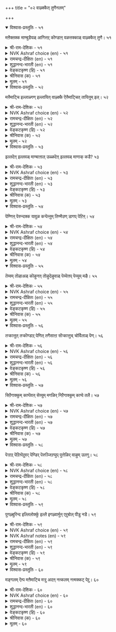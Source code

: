 +++
title = "०२ वाऴ्क्कैत् तुणैनलम्"

+++


<details open><summary>विश्वास-प्रस्तुतिः - ५१</summary>

मऩैक्तक्क माण्बुडैयळ् आगित्तऱ् कॊण्डाऩ्
वळत्तक्काळ् वाऴ्क्कैत् तुणै। ५१
</details>

<details><summary>श्री-राम-देशिकः - ५१</summary>

दयादिगुणसम्पन्ना भर्तुरायानुसारत्ः ।  
करोति जीवनं याऽत्र सैव भार्येति कथ्यते ॥ ५१॥
</details>

<details><summary>NVK Ashraf choice (en) - ५१</summary>

००५१
An ideal wife is a virtuous life partner
Living within her husband's means.
(N.V.K. Ashraf), (P.S. Sundaram)
</details>

<details><summary>रामचन्द्र-दीक्षितः (en) - ५१</summary>

51\. maṉait takka māṇpu uṭaiyaḷ āki, taṟ koṇṭāṉ  
vaḷattakkāḷ vāḻkkaittuṇai.

51\. She is the true partner in life who possesses all the wifely virtues and spends according to the income of her husband.  
</details>

<details><summary>शुद्धानन्द-भारती (en) - ५१</summary>

1\. மனைத்தக்க மாண்புடையள் ஆகித்தற் கொண்டான்  
வளத்தக்காள் வாழ்க்கைத் துணை  
A good housewife befits the house,  
Spending with thrift the mate's resource.         51  
</details>

<details><summary>वेङ्कटकृष्ण (हि) - ५१</summary>

51
गृहिणी-गुण-गण प्राप्त कर, पुरुष-आय अनुसार ।  
जो गृह-व्यय करती वही, सहधर्मिणी सुचार ॥
</details>

<details><summary>श्रीनिवास (क) - ५१</summary>

51. मनॆगॆ तक्क मडदियागि, पतिय वरमानद मितियरितु संसारवन्नु तूगिसिकॊण्डु होगुववळे बाळिनाधारवागुवळु.

</details>

<details><summary>मूलम् - ५१</summary>

मऩैक्तक्क माण्बुडैयळ् आगित्तऱ् कॊण्डाऩ्
वळत्तक्काळ् वाऴ्क्कैत् तुणै। ५१
</details>

<details open><summary>विश्वास-प्रस्तुतिः - ५२</summary>

मऩैमाट्चि इल्लाळ्गण् इल्लायिऩ् वाऴ्क्कै
ऎऩैमाट्चित् तायिऩुम् इल्। ५२
</details>

<details><summary>श्री-राम-देशिकः - ५२</summary>

गृहिणी यस्य गार्हस्थ्यगुणादिरहिता भवेत् ।  
निष्फलं जीवनं तस्य सत्स्वेव विभवादिषु ॥ ५२॥
</details>

<details><summary>NVK Ashraf choice (en) - ५२</summary>

००५२
If the wife lacks household excellence,
All other excellence in life comes to nil.
(G.U. Pope), (N.V.K. Ashraf)
</details>

<details><summary>रामचन्द्र-दीक्षितः (en) - ५२</summary>

52\. maṉai māṭci illāḷkaṇ il āyiṉ, vāḻkkai  
eṉaimāṭcittu āyiṉum, il.

52\. Home life shorn of its grace will be barren however pompous it may be.  
</details>

<details><summary>शुद्धानन्द-भारती (en) - ५२</summary>

2\. மனைமாட்சி இல்லாள்கண் இல்லாயின் வாழ்க்கை  
எனைமாட்சித் தாயினும் இல்  
Bright is home when wife is chaste.  
If not all greatness is but waste.         52  
</details>

<details><summary>वेङ्कटकृष्ण (हि) - ५२</summary>

52
गुण-गण गृहणी में न हो, गृह्य-कर्म के अर्थ ।  
सुसंपन्न तो क्यों न हो, गृह-जीवन है व्यर्थ ॥
</details>

<details><summary>श्रीनिवास (क) - ५२</summary>

52. मनॆवार्तॆगॆ तक्क सद्गुणगळु मनॆयॊडतियल्लि इल्लवादरॆ बेरॆ ऎष्टु सिरिसम्पदगळिद्दरू निरर्थकवॆनिसुत्तदॆ.

</details>

<details><summary>मूलम् - ५२</summary>

मऩैमाट्चि इल्लाळ्गण् इल्लायिऩ् वाऴ्क्कै
ऎऩैमाट्चित् तायिऩुम् इल्। ५२
</details>

<details open><summary>विश्वास-प्रस्तुतिः - ५३</summary>

इल्लदॆऩ् इल्लवळ् माण्बाऩाल् उळ्ळदॆऩ्
इल्लवळ् माणाक् कडै? ५३
</details>

<details><summary>श्री-राम-देशिकः - ५३</summary>

पत्नी चेद् गुणसम्पन्ना समृद्धं तस्य जीवनम् ।  
वैपरीत्ये समायाते शून्यमेव हि जीवनम् ॥ ५३॥
</details>

<details><summary>NVK Ashraf choice (en) - ५३</summary>

००५३
With a good wife, what is lacking?
And when she is lacking, what is good?
(P.S. Sundaram)
</details>

<details><summary>रामचन्द्र-दीक्षितः (en) - ५३</summary>

53\. illatu eṉ, illavaḷ māṇpuāṉāl? uḷḷatu eṉ,  
illavaḷ māṇākkaṭai?.

53\. If the wife abounds in virtues is there anything lacking in home? Lacking which, it lacks everything.  
</details>

<details><summary>शुद्धानन्द-भारती (en) - ५३</summary>

3\. இல்லதென் இல்லவள் மாண்பானால்; உள்ளதென்  
இல்லவள் மாணாக் கடை  
What is rare when wife is good.  
What can be there when she is bad?         53  
</details>

<details><summary>वेङ्कटकृष्ण (हि) - ५३</summary>

53
गृहिणी रही सुधर्मिणी, तो क्या रहा अभाव ।  
गृहिणी नहीं सुधर्मिणी, किसका नहीं अभाव ॥
</details>

<details><summary>श्रीनिवास (क) - ५३</summary>

53. मनॆयॊडति सद्गुणवन्तॆयादरॆ बाळिनल्लि इल्लवादुदादरू एनु? अवळल्लि सद्गुणगळिल्लवादरॆ बाळिनल्लि इरुवुदादरू एनु?

</details>

<details><summary>मूलम् - ५३</summary>

इल्लदॆऩ् इल्लवळ् माण्बाऩाल् उळ्ळदॆऩ्
इल्लवळ् माणाक् कडै? ५३
</details>

<details open><summary>विश्वास-प्रस्तुतिः - ५४</summary>

पॆण्णिऩ् पॆरुन्दक्क यावुळ कऱ्पॆऩ्ऩुम्
तिण्मैउण् डागप् पॆऱिऩ्। ५४
</details>

<details><summary>श्री-राम-देशिकः - ५४</summary>

पातिव्रत्येन सम्पन्ना गृहिणी यदि सङ्गता ।  
तस्मादज्युत्तं भाग्यं गृहस्थास्य न लभ्यते ॥ ५४॥
</details>

<details><summary>NVK Ashraf choice (en) - ५४</summary>

००५४
What more grandeur does a woman need
Than possessing the strength of chastity?
(N.V.K. Ashraf)
</details>

<details><summary>रामचन्द्र-दीक्षितः (en) - ५४</summary>

54\. peṇṇiṉ peruntakka yā uḷa-kaṟpu eṉṉum  
tiṇmai uṇṭākappeṟiṉ?.

54\. Is there anything greater than a woman if only she is the citadel of chastity?  
</details>

<details><summary>शुद्धानन्द-भारती (en) - ५४</summary>

4\. பெண்ணின் பெருந்தக்க யாவுள கற்பென்னும்  
திண்மையுண் டாகப் பெறின்  
What greater fortune is for men  
Than a constant chaste woman?         54  
</details>

<details><summary>वेङ्कटकृष्ण (हि) - ५४</summary>

54
स्त्री से बढ़ कर श्रेष्ठ ही, क्या है पाने योग्य ।  
यदि हो पातिव्रत्य की, दृढ़ता उसमें योग्य ॥
</details>

<details><summary>श्रीनिवास (क) - ५४</summary>

54. हण्णिनल्लि पातिव्रत्य (चारित्र्य) वॆम्ब स्थिरगुणवु नॆलॆयागिद्दल्लि, हॆण्णिगिन्त हिरिदाद वस्तु मत्तावुदिदॆ ?

</details>

<details><summary>मूलम् - ५४</summary>

पॆण्णिऩ् पॆरुन्दक्क यावुळ कऱ्पॆऩ्ऩुम्
तिण्मैउण् डागप् पॆऱिऩ्। ५४
</details>

<details open><summary>विश्वास-प्रस्तुतिः - ५५</summary>

तॆय्वम् तॊऴाअळ् कॊऴुनऩ् तॊऴुदॆऴुवाळ्
पॆय्यॆऩप् पॆय्युम् मऴै। ५५
</details>

<details><summary>श्री-राम-देशिकः - ५५</summary>

पतिमेव हरिं मत्वा प्रातर्या भजतेऽन्वहम् ।  
त्वं वर्षेन्ति तंयाऽऽशप्तो देवोऽपि किल वर्षति ॥ ५५॥
</details>

<details><summary>NVK Ashraf choice (en) - ५५</summary>

००५५
Even rains fall at the command of the wife
Who upon rising worships not God, but her husband.
(Satguru Subramuniyaswami)
</details>

<details><summary>रामचन्द्र-दीक्षितः (en) - ५५</summary>

55\. teyvam toḻāaḷ, koḻunaṉ-toḻutu eḻuvāḷ,  
‘pey’ eṉa, peyyum maḻai.

55\. Waking up she worships no other god than her husband. Verily at her very bidding it rains.  
</details>

<details><summary>शुद्धानन्द-भारती (en) - ५५</summary>

5\. தெய்வந் தொழாஅள் கொழுநன் தொழுதெழுவாள்  
பெய்யெனப் பெய்யும் மழை  
Her spouse before God who adores,  
Is like rain that at request pours.         55  
</details>

<details><summary>वेङ्कटकृष्ण (हि) - ५५</summary>

55
पूजे सती न देव को, पूज जगे निज कंत ।  
उसके कहने पर ‘बरस’, बरसे मेघ तुरंत ॥
</details>

<details><summary>श्रीनिवास (क) - ५५</summary>

55. बेरॆ दैवगळिगॆरगदॆ तन्न पतिगॆरगि एळुववळु, हुय्यॆन्दरॆ मळॆ हुय्युवुदु.

</details>

<details><summary>मूलम् - ५५</summary>

तॆय्वम् तॊऴाअळ् कॊऴुनऩ् तॊऴुदॆऴुवाळ्
पॆय्यॆऩप् पॆय्युम् मऴै। ५५
</details>

<details open><summary>विश्वास-प्रस्तुतिः - ५६</summary>

तऱ्कात्तुत् तऱ्कॊण्डाऱ् पेणित् तगैसाऩ्ऱ
सॊऱ्कात्तुच् चोर्विलाळ् पॆण्। ५६
</details>

<details><summary>श्री-राम-देशिकः - ५६</summary>

पातिव्रत्येन् भर्तारमात्मानं कीर्तिमेव च ।  
या पालयति धर्मेण सैव नारीति कथ्यते ॥ ५६॥
</details>

<details><summary>NVK Ashraf choice (en) - ५६</summary>

००५६
A tireless woman guards herself,
Cares for her spouse and upholds family name.
(N.V.K. Ashraf)
</details>

<details><summary>रामचन्द्र-दीक्षितः (en) - ५६</summary>

56\. taṟkāttu, taṟ koṇṭāṟ pēṇi, takai cāṉṟa  
coṟkāttu, cōrvu ilāḷ-peṇ.

56\. She is the woman who shields herself, serves her wedded lord, maintains her glory and never ceases from her toil.  
</details>

<details><summary>शुद्धानन्द-भारती (en) - ५६</summary>

6\. தற்காத்துத் தற்கொண்டாற் பேணித் தசைசான்ற  
சொற்காத்துச் சோர்விலாள் பெண்  
The good wife guards herself from blame,  
She tends her spouse and brings him fame.         56  
</details>

<details><summary>वेङ्कटकृष्ण (हि) - ५६</summary>

56
रक्षा करे सतीत्व की, पोषण करती कांत ।  
गृह का यश भी जो रखे, स्त्री है वह अश्रांत ॥
</details>

<details><summary>श्रीनिवास (क) - ५६</summary>

56. तन्न शील चारित्र्यगळन्नु कादुकॊण्डु, कै हिडिद गण्डनन्नु उप चरिसि, तन्न कुटुम्बद कीर्तियन्नु कादु, धर्ममार्गदल्लि दृढवागि नडॆयुववळॆ हॆण्णु.

</details>

<details><summary>मूलम् - ५६</summary>

तऱ्कात्तुत् तऱ्कॊण्डाऱ् पेणित् तगैसाऩ्ऱ
सॊऱ्कात्तुच् चोर्विलाळ् पॆण्। ५६
</details>

<details open><summary>विश्वास-प्रस्तुतिः - ५७</summary>

सिऱैगाक्कुम् काप्पॆवऩ् सॆय्युम् मगळिर्
निऱैगाक्कुम् काप्पे तलै। ५७
</details>

<details><summary>श्री-राम-देशिकः - ५७</summary>

दण्डनाघैस्तु नारीणां रक्षणे किं प्रयोजनम् ।  
पातिव्रत्यात् स्वतः स्त्रीणामात्मरक्षणमुत्तमम् ॥ ५७॥
</details>

<details><summary>NVK Ashraf choice (en) - ५७</summary>

००५७
What use is physical restraint to a woman
When her moral restraint is the best?
(K. Kannan)
</details>

<details><summary>रामचन्द्र-दीक्षितः (en) - ५७</summary>

57\. ciṟai kākkum kāppu evaṉ ceyyum? makaḷir  
niṟai kākkum kāppē talai.

57\. Of what use is one’s watch and ward? Her chastity is her only shield.  
</details>

<details><summary>शुद्धानन्द-भारती (en) - ५७</summary>

7\. சிறைகாக்குங் காப்புஎவன் செய்யும் மகளிர்  
நிறைகாக்குங் காப்பே தலை  
Of what avail are watch and ward?  
Their purity is women's guard.         57  
</details>

<details><summary>वेङ्कटकृष्ण (हि) - ५७</summary>

57
परकोटा पहरा दिया, इनसे क्या हो रक्ष ।  
स्त्री हित पातिव्रत्य ही, होगा उत्तम रक्ष ॥
</details>

<details><summary>श्रीनिवास (क) - ५७</summary>

57. (हॆङ्गसरन्नु) कावलिट्टु कापाडिदरेनु प्रयोजन ? तम्म शील रक्षणॆय बग्गॆ अवरिगिरुव मनो नॆश्चयवे ऎल्लक्किन्त मुगिलाद कावलु.

</details>

<details><summary>मूलम् - ५७</summary>

सिऱैगाक्कुम् काप्पॆवऩ् सॆय्युम् मगळिर्
निऱैगाक्कुम् काप्पे तलै। ५७
</details>

<details open><summary>विश्वास-प्रस्तुतिः - ५८</summary>

पॆऱ्ऱाऱ् पॆऱिऩ्पॆऱुवर् पॆण्डिर् पॆरुञ्जिऱप्पुप्
पुत्तेळिर् वाऴुम् उलगु। ५८
</details>

<details><summary>श्री-राम-देशिकः - ५८</summary>

पातिव्रत्येनसहितां पतिशुश्रूषणे रताम् ।  
गृहस्था गृहिणीं प्राप्य स्वर्गलोकं भजन्ति हे ॥ ५८॥
</details>

<details><summary>NVK Ashraf choice (en) - ५८</summary>

००५८
The woman who gains her husband's love
Gains great glory in the heaven. *
(P.S. Sundaram), (S.M. Diaz)
</details>

<details><summary>रामचन्द्र-दीक्षितः (en) - ५८</summary>

58\. peṟṟāṟ peṟiṉ peṟuvar, peṇṭir, peruñ ciṟappup  
puttēḷir vāḻum ulaku.

58\. A dutiful wife inherits heaven with all its glory.  
</details>

<details><summary>शुद्धानन्द-भारती (en) - ५८</summary>

8\. பெற்றாற் பெறின்பெறுவர் பெண்டிர் பெருஞ்சிறப்புப்  
புத்தேளிர் வாழும் உலகு  
Women who win their husbands' heart  
Shall flourish where the gods resort.         58  
</details>

<details><summary>वेङ्कटकृष्ण (हि) - ५८</summary>

58
यदि पाती है नारियाँ, पति पूजा कर शान ।  
तो उनका सुरधाम में, होता है बहुमान ॥
</details>

<details><summary>श्रीनिवास (क) - ५८</summary>

58. पडॆद पतियन्नु मॆच्चिकॊण्डु अवनॊन्दिगॆ बाळिदरॆ, हॆङ्गसरु बहळ वैभववुळ्ळ देवलोकद सुखवन्नु पडॆयुत्तारॆ.

</details>

<details><summary>मूलम् - ५८</summary>

पॆऱ्ऱाऱ् पॆऱिऩ्पॆऱुवर् पॆण्डिर् पॆरुञ्जिऱप्पुप्
पुत्तेळिर् वाऴुम् उलगु। ५८
</details>

<details open><summary>विश्वास-प्रस्तुतिः - ५९</summary>

पुगऴ्बुरिन्द इल्लिलोर्क्कु इल्लै इगऴ्वार्मुऩ्
एऱुबोल् पीडु नडै। ५९
</details>

<details><summary>श्री-राम-देशिकः - ५९</summary>

पातिव्रत्ययशोहीनां भार्यां यो लभते नरः ।  
सगार्वे सिंहवत् सोऽयं शत्रुमध्ये न गच्छति ॥ ५९॥
</details>

<details><summary>NVK Ashraf choice (en) - ५९</summary>

००५९
He whose wife is not praiseworthy
Cannot walk with leonine gait before his critics.
(K. Krishnaswamy & Vijaya Ramkumar), (N.V.K. Ashraf)
</details>

<details><summary>NVK Ashraf notes (en) - ५९</summary>

५९. An alternate translation: "Where there is no reputation at home, there is no chance for proud leonine gaits outside" - (N.V.K. Ashraf). (J. Narayanaswamy) provides us an interesting translation: "The mind is without fear and the head is held high" when you are joined by a praiseworthy partner life. 
</details>

<details><summary>रामचन्द्र-दीक्षितः (en) - ५९</summary>

59\. pukaḻ purinta il ilōrkku illai-ikaḻvārmuṉ  
ēṟupōl pīṭu naṭai.

59\. A cuckold knows not the lovely gait of a lion before his detractors.  
</details>

<details><summary>शुद्धानन्द-भारती (en) - ५९</summary>

9\. புகழ்புரிந்த இல்லிலோர்க்கு இல்லை இகழ்வவார்முன்  
ஏறுபோல் பீடு நடை  
A cuckold has not the lion-like gait  
Before his detractors aright.         59  
</details>

<details><summary>वेङ्कटकृष्ण (हि) - ५९</summary>

59
जिसकी पत्नी को नहीं, घर के यश का मान ।  
नहिं निन्दक के सामने, गति शार्दूल समान ॥
</details>

<details><summary>श्रीनिवास (क) - ५९</summary>

59. कीर्तियन्नु कायुव हॆण्डति इल्लदवरु, तम्मन्नु निन्दिसुववर ऎदुरिनल्लि गण्डॆदॆयिन्द तलॆयॆत्ति, निर्भीतरागि नडॆयलाररु.

</details>

<details><summary>मूलम् - ५९</summary>

पुगऴ्बुरिन्द इल्लिलोर्क्कु इल्लै इगऴ्वार्मुऩ्
एऱुबोल् पीडु नडै। ५९
</details>

<details open><summary>विश्वास-प्रस्तुतिः - ६०</summary>

मङ्गलम् ऎऩ्प मऩैमाट्चि मऱ्ऱु अदऩ्
नऩ्कलम् नऩ्मक्कट् पेऱु। ६०
</details>

<details><summary>श्री-राम-देशिकः - ६०</summary>

सञ्चरित्रवती भार्या माङ्गल्यं जीवितस्य सा ।  
सत्पुत्राणामवाप्तितस्तु ततो भूषणवद्भवेत् ॥ ६०॥
</details>

<details><summary>NVK Ashraf choice (en) - ६०</summary>

००६०
A good wife is called boon to a house;
Besides that, good children its jewels. *
(P.S. Sundaram)
</details>

<details><summary>रामचन्द्र-दीक्षितः (en) - ६०</summary>

60\. 'maṅkalam' eṉpa, maṉaimāṭci; maṟṟu ataṉ  
naṉkalam naṉ makkaṭ pēṟu.

60\. The grace of a home is her virtue. Her blessed children are its adornment.
</details>

<details><summary>शुद्धानन्द-भारती (en) - ६०</summary>

10\. மங்கலம் என்ப மனைமாட்சி மற்றுஅதன்  
நன்கலம் நன்மக்கட் பேறு  
An honest wife is home's delight  
And children good are jewels abright.         60  
</details>

<details><summary>वेङ्कटकृष्ण (हि) - ६०</summary>

60
गृह का जयमंगल कहें, गृहिणी की गुण-खान ।  
उनका सद्भूषण कहें, पाना सत्सन्तान ॥
</details>

<details><summary>श्रीनिवास (क) - ६०</summary>

60. मनॆयॊडतिय (हॆण्डति) सद्गुणवे मनॆगॆ मङ्गळकर; ऒळ्ळॆय मक्कळन्नु पडॆयुवुदु अदक्कॆ मत्तष्टु शोभॆ नीडुवुदु.
</details>

<details><summary>मूलम् - ६०</summary>

मङ्गलम् ऎऩ्प मऩैमाट्चि मऱ्ऱु अदऩ्
नऩ्कलम् नऩ्मक्कट् पेऱु। ६०
</details>

